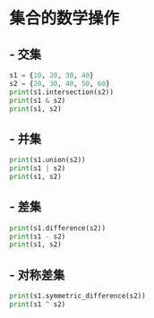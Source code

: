 # 集合的数学操作
## - 交集

```Python
s1 = {10, 20, 30, 40}
s2 = {20, 30, 40, 50, 60}
print(s1.intersection(s2))
print(s1 & s2)
print(s1, s2)
```

## - 并集

```Python
print(s1.union(s2))
print(s1 | s2)
print(s1, s2)
```

## - 差集

```Python
print(s1.difference(s2))
print(s1 - s2)
print(s1, s2)
```

## - 对称差集

```Python
print(s1.symmetric_difference(s2))
print(s1 ^ s2)
```
